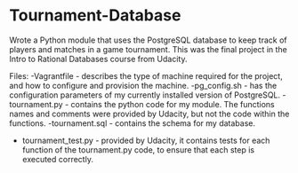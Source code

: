 # Tournament-Database
Wrote a Python module that uses the PostgreSQL database to keep track of players and matches in a game tournament. This was the final project in the Intro to Rational Databases course from Udacity.

Files:
-Vagrantfile - describes the type of machine required for the project, and how to configure and provision the machine.
-pg_config.sh - has the configuration parameters of my currently installed version of PostgreSQL.
-tournament.py - contains the python code for my module. The functions names and comments were provided by Udacity, but not the code within the functions.
-tournament.sql - contains the schema for my database.
- tournament_test.py - provided by Udacity, it contains tests for each function of the tournament.py code, to ensure that each step is executed correctly.
